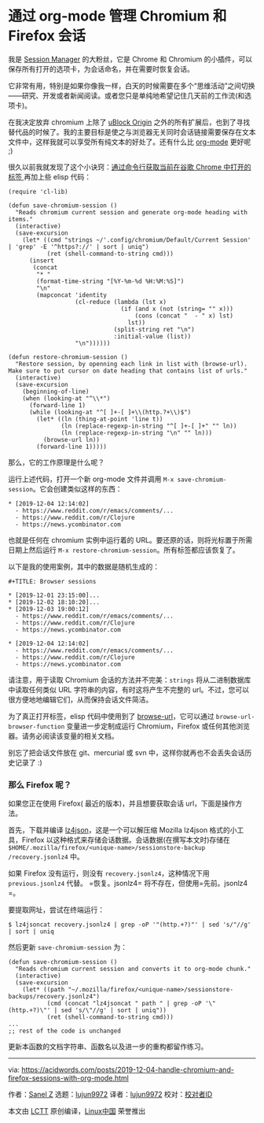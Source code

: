 [#]: collector: (lujun9972)
[#]: translator: (lujun9972)
[#]: reviewer: ( )
[#]: publisher: ( )
[#]: url: ( )
[#]: subject: (#:acid 'words: Handle Chromium & Firefox sessions with org-mode)
[#]: via: (https://acidwords.com/posts/2019-12-04-handle-chromium-and-firefox-sessions-with-org-mode.html)
[#]: author: (Sanel Z https://acidwords.com/)

通过 org-mode 管理 Chromium 和 Firefox 会话
======

我是 [Session Manager][1] 的大粉丝，它是 Chrome 和 Chromium 的小插件，可以保存所有打开的选项卡，为会话命名，并在需要时恢复会话。

它非常有用，特别是如果你像我一样，白天的时候需要在多个“思维活动”之间切换——研究、开发或者新闻阅读。或者您只是单纯地希望记住几天前的工作流(和选项卡)。

在我决定放弃 chromium 上除了 [uBlock Origin][2] 之外的所有扩展后，也到了寻找替代品的时候了。我的主要目标是使之与浏览器无关同时会话链接需要保存在文本文件中，这样我就可以享受所有纯文本的好处了。还有什么比 [org-mode][3] 更好呢 ;)

很久以前我就发现了这个小诀窍：[通过命令行获取当前在谷歌 Chrome 中打开的标签 ][4] 再加上些 elisp 代码：

```
(require 'cl-lib)

(defun save-chromium-session ()
  "Reads chromium current session and generate org-mode heading with items."
  (interactive)
  (save-excursion
    (let* ((cmd "strings ~/'.config/chromium/Default/Current Session' | 'grep' -E '^https?://' | sort | uniq")
           (ret (shell-command-to-string cmd)))
      (insert
       (concat
        "* "
        (format-time-string "[%Y-%m-%d %H:%M:%S]")
        "\n"
        (mapconcat 'identity
                   (cl-reduce (lambda (lst x)
                                (if (and x (not (string= "" x)))
                                    (cons (concat "  - " x) lst)
                                  lst))
                              (split-string ret "\n")
                              :initial-value (list))
                   "\n"))))))

(defun restore-chromium-session ()
  "Restore session, by openning each link in list with (browse-url).
Make sure to put cursor on date heading that contains list of urls."
  (interactive)
  (save-excursion
    (beginning-of-line)
    (when (looking-at "^\\*")
      (forward-line 1)
      (while (looking-at "^[ ]+-[ ]+\\(http.?+\\)$")
        (let* ((ln (thing-at-point 'line t))
               (ln (replace-regexp-in-string "^[ ]+-[ ]+" "" ln))
               (ln (replace-regexp-in-string "\n" "" ln)))
          (browse-url ln))
        (forward-line 1)))))
```

那么，它的工作原理是什么呢？

运行上述代码，打开一个新 org-mode 文件并调用 `M-x save-chromium-session`。它会创建类似这样的东西：

```
* [2019-12-04 12:14:02]
  - https://www.reddit.com/r/emacs/comments/...
  - https://www.reddit.com/r/Clojure
  - https://news.ycombinator.com
```

也就是任何在 chromium 实例中运行着的 URL。要还原的话，则将光标置于所需日期上然后运行 `M-x restore-chromium-session`。所有标签都应该恢复了。

以下是我的使用案例，其中的数据是随机生成的：

```
#+TITLE: Browser sessions

* [2019-12-01 23:15:00]...
* [2019-12-02 18:10:20]...
* [2019-12-03 19:00:12]
  - https://www.reddit.com/r/emacs/comments/...
  - https://www.reddit.com/r/Clojure
  - https://news.ycombinator.com

* [2019-12-04 12:14:02]
  - https://www.reddit.com/r/emacs/comments/...
  - https://www.reddit.com/r/Clojure
  - https://news.ycombinator.com
```

请注意，用于读取 Chromium 会话的方法并不完美：`strings` 将从二进制数据库中读取任何类似 URL 字符串的内容，有时这将产生不完整的 url。不过，您可以很方便地地编辑它们，从而保持会话文件简洁。

为了真正打开标签，elisp 代码中使用到了 [browse-url][5]，它可以通过 `browse-url-browser-function` 变量进一步定制成运行 Chromium，Firefox 或任何其他浏览器。请务必阅读该变量的相关文档。

别忘了把会话文件放在 git、mercurial 或 svn 中，这样你就再也不会丢失会话历史记录了 :)

### 那么 Firefox 呢？

如果您正在使用 Firefox( 最近的版本)，并且想要获取会话 url，下面是操作方法。

首先，下载并编译 [lz4json][6]，这是一个可以解压缩 Mozilla lz4json 格式的小工具，Firefox 以这种格式来存储会话数据。会话数据(在撰写本文时)存储在 `$HOME/.mozilla/firefox/<unique-name>/sessionstore-backup /recovery.jsonlz4` 中。

如果 Firefox 没有运行，则没有 `recovery.jsonlz4`，这种情况下用 `previous.jsonlz4` 代替。
=恢复。jsonlz4= 将不存在，但使用=先前。jsonlz4 =。

要提取网址，尝试在终端运行：

```
$ lz4jsoncat recovery.jsonlz4 | grep -oP '"(http.+?)"' | sed 's/"//g' | sort | uniq
```

然后更新 `save-chromium-session` 为：

```
(defun save-chromium-session ()
  "Reads chromium current session and converts it to org-mode chunk."
  (interactive)
  (save-excursion
    (let* ((path "~/.mozilla/firefox/<unique-name>/sessionstore-backups/recovery.jsonlz4")
           (cmd (concat "lz4jsoncat " path " | grep -oP '\"(http.+?)\"' | sed 's/\"//g' | sort | uniq"))
           (ret (shell-command-to-string cmd)))
...
;; rest of the code is unchanged
```

更新本函数的文档字符串、函数名以及进一步的重构都留作练习。

--------------------------------------------------------------------------------

via: https://acidwords.com/posts/2019-12-04-handle-chromium-and-firefox-sessions-with-org-mode.html

作者：[Sanel Z][a]
选题：[lujun9972][b]
译者：[lujun9972](https://github.com/lujun9972)
校对：[校对者ID](https://github.com/校对者ID)

本文由 [LCTT](https://github.com/LCTT/TranslateProject) 原创编译，[Linux中国](https://linux.cn/) 荣誉推出

[a]: https://acidwords.com/
[b]: https://github.com/lujun9972
[1]: https://chrome.google.com/webstore/detail/session-manager/mghenlmbmjcpehccoangkdpagbcbkdpc?hl=en-US
[2]: https://chrome.google.com/webstore/detail/ublock-origin/cjpalhdlnbpafiamejdnhcphjbkeiagm?hl=en
[3]: https://orgmode.org/
[4]: https://superuser.com/a/1310873
[5]: https://www.gnu.org/software/emacs/manual/html_node/emacs/Browse_002dURL.html
[6]: https://github.com/andikleen/lz4json
